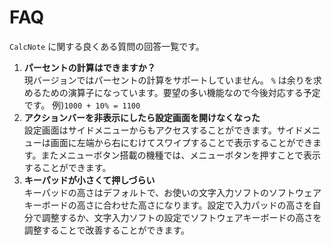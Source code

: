 # FAQ
`CalcNote` に関する良くある質問の回答一覧です。

1. **パーセントの計算はできますか？**  
現バージョンではパーセントの計算をサポートしていません。 `%` は余りを求めるための演算子になっています。要望の多い機能なので今後対応する予定です。 例)`1000 + 10% = 1100`
2. **アクションバーを非表示にしたら設定画面を開けなくなった**  
設定画面はサイドメニューからもアクセスすることができます。サイドメニューは画面に左端から右にむけてスワイプすることで表示することができます。またメニューボタン搭載の機種では、メニューボタンを押すことで表示することができます。
3. **キーパッドが小さくて押しづらい**  
キーパッドの高さはデフォルトで、お使いの文字入力ソフトのソフトウェアキーボードの高さに合わせた高さになります。設定で入力パッドの高さを自分で調整するか、文字入力ソフトの設定でソフトウェアキーボードの高さを調整することで改善することができます。

